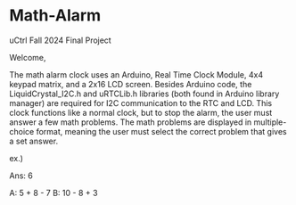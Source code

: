 # Math-Alarm
uCtrl Fall 2024 Final Project

Welcome,

The math alarm clock uses an Arduino, Real Time Clock Module, 4x4 keypad matrix, and a 2x16 LCD screen. Besides Arduino code, the LiquidCrystal_I2C.h and uRTCLib.h libraries (both found in Arduino library manager) are required for I2C communication to the RTC and LCD. This clock functions like a normal clock, but to stop the alarm, the user must answer a few math problems. The math problems are displayed in multiple-choice format, meaning the user must select the correct problem that gives a set answer. 

ex.)

Ans: 6

A: 5 + 8 - 7
B: 10 - 8 + 3

